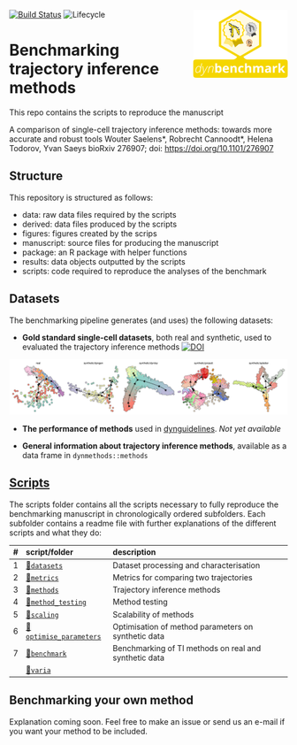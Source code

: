 
<!-- README.md is generated from README.Rmd. Please edit that file -->
[![Build Status](https://api.travis-ci.org/dynverse/dynbenchmark.svg)](https://travis-ci.org/dynverse/dynbenchmark) ![Lifecycle](https://img.shields.io/badge/lifecycle-experimental-orange.svg) <img src="package/man/figures/logo.png" align="right" />

# Benchmarking trajectory inference methods

This repo contains the scripts to reproduce the manuscript

A comparison of single-cell trajectory inference methods: towards more accurate and robust tools
Wouter Saelens\*, Robrecht Cannoodt\*, Helena Todorov, Yvan Saeys
bioRxiv 276907; doi: <https://doi.org/10.1101/276907>

## Structure

This repository is structured as follows:

-   data: raw data files required by the scripts
-   derived: data files produced by the scripts
-   figures: figures created by the scrips
-   manuscript: source files for producing the manuscript
-   package: an R package with helper functions
-   results: data objects outputted by the scripts
-   scripts: code required to reproduce the analyses of the benchmark

## Datasets

The benchmarking pipeline generates (and uses) the following datasets:

-   **Gold standard single-cell datasets**, both real and synthetic, used to evaluated the trajectory inference methods [![DOI](https://zenodo.org/badge/DOI/10.5281/zenodo.1211533.svg)](https://doi.org/10.5281/zenodo.1211533)

![datasets](package/man/figures/datasets.png)

-   **The performance of methods** used in [dynguidelines](https://www.github.com/dynverse/dynguidelines). *Not yet available*

-   **General information about trajectory inference methods**, available as a data frame in `dynmethods::methods`

## [Scripts](scripts)

The scripts folder contains all the scripts necessary to fully reproduce the benchmarking manuscript in chronologically ordered subfolders. Each subfolder contains a readme file with further explanations of the different scripts and what they do:

| \#  | script/folder                                            | description                                           |
|:----|:---------------------------------------------------------|:------------------------------------------------------|
| 1   | [📁`datasets`](scripts/01-datasets)                       | Dataset processing and characterisation               |
| 2   | [📁`metrics`](scripts/02-metrics)                         | Metrics for comparing two trajectories                |
| 3   | [📁`methods`](scripts/03-methods)                         | Trajectory inference methods                          |
| 4   | [📁`method_testing`](scripts/04-method_testing)           | Method testing                                        |
| 5   | [📁`scaling`](scripts/05-scaling)                         | Scalability of methods                                |
| 6   | [📁`optimise_parameters`](scripts/06-optimise_parameters) | Optimisation of method parameters on synthetic data   |
| 7   | [📁`benchmark`](scripts/07-benchmark)                     | Benchmarking of TI methods on real and synthetic data |
|     | [📁`varia`](scripts/varia)                                |                                                       |

## Benchmarking your own method

Explanation coming soon. Feel free to make an issue or send us an e-mail if you want your method to be included.
